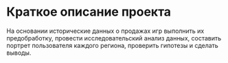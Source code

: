 # Краткое описание проекта
На основании исторические данных о продажах игр выполнить их предобработку, провести исследовательский анализ данных, составить портрет пользователя каждого региона, проверить гипотезы и сделать выводы.
